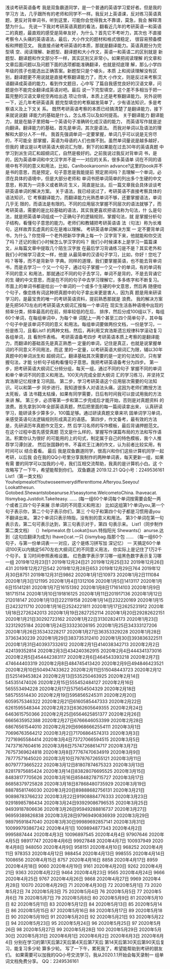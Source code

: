 浅谈考研英语备考
我是双⻥霸道同学，是⼀个普通的英语学习爱好者。但是我的学习⽅
法，⼏乎跟所有的⽼师和同学不⼀样。我反对上英语课，反对练习英语真
题，更反对背单词书，听到这⾥，可能你会觉得我太不靠谱，莫急，我会
解释清楚为什么。
先说⼀下我对考研英语真题的看法，翻看近⼏年的考研英语⼀和英语
⼆的真题，最直观的感受是简单友好，为什么？⾸先它不考听⼒，其次也
不直接考察令⼈头痛的英语语法，最后，⼤⼩作⽂的题材和格式很稳定，
很容易预备模板和押题范⽂。
我直接点破考研英语的本质，那就是翻译能⼒。英语真题分为完型填
空、阅读理解、新题型、翻译题和⼤⼩作⽂，英语⼀和英语⼆的区别就是
新题型、翻译题和作⽂部分不⼀样，其实区别⼜⾮常⼩。如果把阅读理解
的⽂章和⽂章后⾯问题以及问题下⾯的选项都能准确翻译，也就是彻底理
解，那么⼩学四年级的孩⼦也能选出正确答案。新题型只是个噱头，本质
上和阅读理解没有区别，翻译题更不⽤说就是直接考察翻译能⼒了，⽽⼤
⼩作⽂，则是反过来考察汉语翻译成英语的能⼒，看到作⽂题⽬，⼼中写
了篇⾃我感觉良好的汉语⽂章，问题是你不能完全翻译成英语对吧。最后
说⼀下完型填空，这个差不多相当于把⼀篇完整的汉语⽂章挖空再给出选
项让你填，本质上还是考察翻译能⼒。另外说明⼀下，近⼏年考研英语真
题完型填空的考察越发简单了，少有语法知识，多是考察语义及上下⽂关
系。
既然考研英语考察的本质已经搞清楚了是翻译能⼒，接下来就说说翻
译能⼒的基础是什么，怎么练习以及如何提⾼。
关于翻译能⼒
翻译能⼒，就是在脑⼦⾥把每⼀个英语句⼦准确转化成汉语的能⼒，
⽽英语写作就是逆向翻译。翻译能⼒的基础，⾸先是单词，其次是语法。
⽽我对单词以及语法的理解和⼤部分⼈不⼀样。
我⾸先强调单词⼀定要掌握，单词⼏乎可以说是⽆穷尽的，不可能全
部掌握，英语为⺟语的⼈们也做不到。虽然单词量说是越多越好，但我的
建议是以考研英语⼤纲词汇为限，剩下的如果能在过去30年的英语真题
中学习到派⽣词汇和超纲词汇，⾃然是极好的。之前我说过我反对背单词
书，是的，因为英语单词和中⽂汉字并不是⼀⼀对应的关系，很多英语单
词在不同的语境中有不同的意义和⽤法，⽐如，CanIbookaroomin
advance?这⾥的book并不是书的意思，⽽是预定，句⼦意思是我能提前
预定房间吗？去理解⼀个单词，必须在具体的语境中，但是⼤部分⽼师和
单词书把单词简单的列出多个⽣硬的中⽂意思，称其为⼀词多义或者熟词
⽣义，简直是扯淡。后⼀篇⽂章我会具体谈谈考研英语单词的解决⽅案。
关于语法，我已经说过了，考研英语不直接考察具体的语法知识，它
考察翻译能⼒，⽽翻译能⼒光熟悉单词不够，还要掌握语法，单词⼏乎⽆
限的，⽽语法是有限的。不同的应⽤层次掌握不同层次的语法就够了，⽽
考研英语，需要的是⽐较基础的语法，其实我更喜欢把语法称为句法，什
么是句法，就是把英语单词组成⼀个正确句⼦的逻辑规则，掌握句法，就
是掌握分析句⼦结构，看懂句⼦意思的能⼒。⽼师们和教辅把考研英语语
法（句法）称为⻓难句，这样故弄⽞虚真的实在是难以理解。
考研英语单词解决⽅案
⼀
定不要背单词书，为什么？你觉得⼀个⽼外把新华字典上每⼀个
汉字背下来，他就能和你交流了吗？还记的我们⼩时候怎么学汉字的吗？
我们⼩时候课本上是学习⼀篇篇课⽂，从每篇⽂章中提取⼏个陌⽣汉字放
在最后学习背诵练习是不是？其实⽼外和我们⼩时候学习语⽂⼀样，他是
从最简单的汉语句⼦学习，⽐如，你好！您吃了吗？等等，⽽不是背新华
字典。同样的道理，我们要掌握英语，也不能去背单词书，⽽是去学习⼀
个⼜⼀个句⼦，通过句⼦掌握⼀个⼜⼀个的单词，有的单词有不同的意义
和⽤法，那就通过不同的句⼦去学习，单词不是背的，不是去背诵它的⽣
硬的中⽂意思，⽽是在不同的句⼦中去学习理解它，多多练字和不断复习。
市⾯上的单词书都是给出⼀个单词的⼀个或多个⽣硬的中⽂意思，然后再
随便给个句⼦，像恋练有词这种把真题中的句⼦拿出来更是害⼈，因为真
题是⽤来研读学习的，是最宝贵的唯⼀的考研英语资料，提前熟悉那就是
浪费。
我的解决⽅案是先把5670左右的考研英语⼤纲词汇按每⼀个单词在
现实⽣活各种语境中出现的频率分类，频率最⾼的在前，频率较低的在后，
排序，然后分成100组以下，每组60个单词，在每组单词中，为每个单
词配上⼀两个甚⾄三四个简单句⼦，其中每个句⼦中是该单词不同的意义
和⽤法。每组单词要做两份⽂档，⼀份是学习，⼀份是练习，且看List1
的两种⽂档，然后，再利⽤艾宾浩斯遗忘规律科学滚动复习各组单词，且
看附件表格。
考研英语备考四步
考研英语本质上考察的是翻译能⼒，⽽翻译的基础⾸先是真正熟悉⼀
定量的单词，记住是真正，也就是说掌握单词的不同意义不同⽤法，⽽这
⾥的⼀定量，以考研英语⼤纲词汇为限，辅以30年真题中的单词派⽣和
超纲词汇。翻译基础其次需要的是⼀定的句法知识，只有掌握句法，才能
分析句⼦结构看懂句⼦意思。我把考研英语备考分为四步。
第⼀步，把考研英语⼤纲词汇分频分组，每天⼀组，通过不同的句⼦
掌握不同的单词和单个单词不同的意义和⽤法。100天内完成全部⼤纲词
汇的学习练习，并坚持艾宾浩斯记忆规律复习巩固。
第⼆步，学习考研英语这个应⽤层次需要的句法知识。可以和第⼀步
同步进⾏。我知道很多⼈对语法头痛，这因为⽼师们教授⽅法太死板，语
法书籍太枯燥，如果有同学需要，⽇后有时间我可以尝试⽤我的⽅法来讲
解。
第三步，必须等第⼀步和第⼆步完成后才能开始，否则是对真题资料
的浪费。⾸先拿到30年全部英语真题，然后把⾥⾯的每⼀篇阅读拿出来，
认真研读学习，能研读多少算多少，100篇⾜够。通过研读真题⽂章来巩
固单词学习单词，来感受英语句法逻辑规则形成真正的语感。
第四步，作⽂备考，最有效的⽅法是，先研读历年真题作⽂范⽂，然
后学习名师的写作模板，最后背诵押题范⽂。在这个过程中⾸先感受真题
范⽂是什么样的，掌握写作谋篇布局的⽅法和写作语法。积累你认为很好
的可能⽤的上的句式，制定属于⾃⼰的特⾊模板，我个⼈推荐学习谭剑波，
然后张国静的书，不喜欢王江涛的作⽂，认为前者⽐较实⽤，有时间可以
结合着看。
最后
我是双⻥霸道同学，很⾼兴和你们这些计算机同学⼀起考研，以后我
会在我的QQ⼩号⾥分享我制作的两种单词表，每天更新⼀组，如果有需
要的同学可以加我的⼩号，我们互相交流帮助，我真的是计算机⼩⽩。这
个攻略写了⼀下午，希望能帮到你们。
双⻥霸道
2019.12.21
QQ⼩号：2249536161
List1（第⼀类⽂档）
Youhelpmealot!Youtwoseemverydifferenttome.Afteryou.Seeyou!
Lookatthesun.
Gotobed.Shewantstobeanurse.It’seasytome.WelcometoChina.
Ihaveacat.
Itismybag.Justdoit.Takeiteasy.
……
(每⼀组60个单词每个单词按需要会配⼀两个或者三四个句⼦来展
示单词的不同意义和⽤法）
⽐如这组第1个单词you,第⼀个句⼦表示你，第⼆个句⼦表示你们，第三
个句⼦和第四个句⼦都是习惯⽤语you不翻译出来。
第2个单词只表示特指，没有别的意义和⽤法。
第3个单词在第⼀句表示去，第⼆句可表示达到，第三句表示对于，第四
句表示来。
List1（同步制作第⼆类⽂档）
（）helpmealot.你
Lookat()sun.特指阳光
Shewants(）anurse.达到（这句应翻译为成为)
Ihave()cat.⼀只
()ismybag.指那个包
……
（每⼀组60个句⼦，与第⼀份单词表⼀⼀对应，这个是练习拼写加
深记忆）
⼀
天搞定60个单词100天以内搞定5670左右⼤纲词汇的不同意义⽤法，
你实际上是记住了1万2千个句⼦。复习时间参照表格设置。
红⾊数字表示学习哪⼀组⿊⾊数字表示复习哪⼀组
2019年12⽉23⽇1
2019年12⽉24⽇21
2019年12⽉25⽇32
2019年12⽉26⽇431
2019年12⽉27⽇542
2019年12⽉28⽇653
2019年12⽉29⽇764
2019年12⽉30⽇8751
2019年12⽉31⽇9862
2020年1⽉1⽇10973
2020年1⽉2⽇111084
2020年1⽉3⽇121195
2020年1⽉4⽇1312106
2020年1⽉5⽇1413117
2020年1⽉6⽇15141281
2020年1⽉7⽇16151392
2020年1⽉8⽇171614103
2020年1⽉9⽇181715114
2020年1⽉10⽇191816125
2020年1⽉11⽇201917136
2020年1⽉12⽇212018147
2020年1⽉13⽇222119158
2020年1⽉14⽇232220169
2020年1⽉15⽇2423211710
2020年1⽉16⽇2524221811
2020年1⽉17⽇2625231912
2020年1⽉18⽇2726242013
2020年1⽉19⽇2827252114
2020年1⽉20⽇29282622151
2020年1⽉21⽇30292723162
2020年1⽉22⽇31302824173
2020年1⽉23⽇32312925184
2020年1⽉24⽇33323026195
2020年1⽉25⽇34333127206
2020年1⽉26⽇35343228217
2020年1⽉27⽇36353329228
2020年1⽉28⽇37363430239
2020年1⽉29⽇383735312410
2020年1⽉30⽇393836322511
2020年1⽉31⽇403937332612
2020年2⽉1⽇414038342713
2020年2⽉2⽇424139352814
2020年2⽉3⽇434240362915
2020年2⽉4⽇444341373016
2020年2⽉5⽇454442383117
2020年2⽉6⽇464543393218
2020年2⽉7⽇474644403319
2020年2⽉8⽇484745413420
2020年2⽉9⽇494846423521
2020年2⽉10⽇504947433622
2020年2⽉11⽇515048443723
2020年2⽉12⽇525149453824
2020年2⽉13⽇535250463925
2020年2⽉14⽇545351474026
2020年2⽉15⽇555452484127
2020年2⽉16⽇565553494228
2020年2⽉17⽇575654504329
2020年2⽉18⽇585755514430
2020年2⽉19⽇5958565245311
2020年2⽉20⽇6059575346322
2020年2⽉21⽇6160585447333
2020年2⽉22⽇6261595548344
2020年2⽉23⽇6362605649355
2020年2⽉24⽇6463615750366
2020年2⽉25⽇6564625851377
2020年2⽉26⽇6665635952388
2020年2⽉27⽇6766646053399
2020年2⽉28⽇68676561544010
2020年2⽉29⽇69686662554111
2020年3⽉1⽇70696763564212
2020年3⽉2⽇71706864574313
2020年3⽉3⽇72716965584414
2020年3⽉4⽇73727066594515
2020年3⽉5⽇74737167604616
2020年3⽉6⽇75747268614717
2020年3⽉7⽇76757369624818
2020年3⽉8⽇77767470634919
2020年3⽉9⽇78777571645020
2020年3⽉10⽇79787672655121
2020年3⽉11⽇80797773665222
2020年3⽉12⽇81807874675323
2020年3⽉13⽇82817975685424
2020年3⽉14⽇83828076695525
2020年3⽉15⽇84838177705626
2020年3⽉16⽇85848278715727
2020年3⽉17⽇86858379725828
2020年3⽉18⽇87868480735929
2020年3⽉19⽇88878581746030
2020年3⽉20⽇89888682756131
2020年3⽉21⽇90898783766232
2020年3⽉22⽇91908884776333
2020年3⽉23⽇92918985786434
2020年3⽉24⽇93929086796535
2020年3⽉25⽇94939187806636
2020年3⽉26⽇95949288816737
2020年3⽉27⽇96959389826838
2020年3⽉28⽇97969490836939
2020年3⽉29⽇98979591847040
2020年3⽉30⽇99989692857141
2020年3⽉31⽇100999793867242
2020年4⽉1⽇
1009894877343
2020年4⽉2⽇
9995887444
2020年4⽉3⽇
10096897545
2020年4⽉4⽇
97907646
2020年4⽉5⽇
98917747
2020年4⽉6⽇
99927848
2020年4⽉7⽇
100937949
2020年4⽉8⽇
948050
2020年4⽉9⽇
958151
2020年4⽉10⽇
968252
2020年4⽉11⽇
978353
2020年4⽉12⽇
988454
2020年4⽉13⽇
998555
2020年4⽉14⽇
1008656
2020年4⽉15⽇
8757
2020年4⽉16⽇
8858
2020年4⽉17⽇
8959
2020年4⽉18⽇
9060
2020年4⽉19⽇
9161
2020年4⽉20⽇
9262
2020年4⽉21⽇
9363
2020年4⽉22⽇
9464
2020年4⽉23⽇
9565
2020年4⽉24⽇
9666
2020年4⽉25⽇
9767
2020年4⽉26⽇
9868
2020年4⽉27⽇
9969
2020年4⽉28⽇
10070
2020年4⽉29⽇
71
2020年4⽉30⽇
72
2020年5⽉1⽇
73
2020年5⽉2⽇
74
2020年5⽉3⽇
75
2020年5⽉4⽇
76
2020年5⽉5⽇
77
2020年5⽉6⽇
78
2020年5⽉7⽇
79
2020年5⽉8⽇
80
2020年5⽉9⽇
81
2020年5⽉10⽇
82
2020年5⽉11⽇
83
2020年5⽉12⽇
84
2020年5⽉13⽇
85
2020年5⽉14⽇
86
2020年5⽉15⽇
87
2020年5⽉16⽇
88
2020年5⽉17⽇
89
2020年5⽉18⽇
90
2020年5⽉19⽇
91
2020年5⽉20⽇
92
2020年5⽉21⽇
93
2020年5⽉22⽇
94
2020年5⽉23⽇
95
2020年5⽉24⽇
96
2020年5⽉25⽇
97
2020年5⽉26⽇
98
2020年5⽉27⽇
99
2020年5⽉28⽇
100
2020年5⽉29⽇
2020年5⽉30⽇
2020年5⽉31⽇
2020年6⽉1⽇
2020年6⽉2⽇
2020年6⽉3⽇
2020年6⽉4⽇
分别在学习的第1天后第2天后第4天后第7天后
第14天后第30天后第90天后复习，能复习多少轮
算多少轮。
写了⼀下午，累死我了，希望能帮助到考研的朋友们。
如果需要可以加我的QQ⼩号交流学习，我从2020.1.1开始会每天录制⼀
组单词⽂档免费分享。
QQ：2249536161